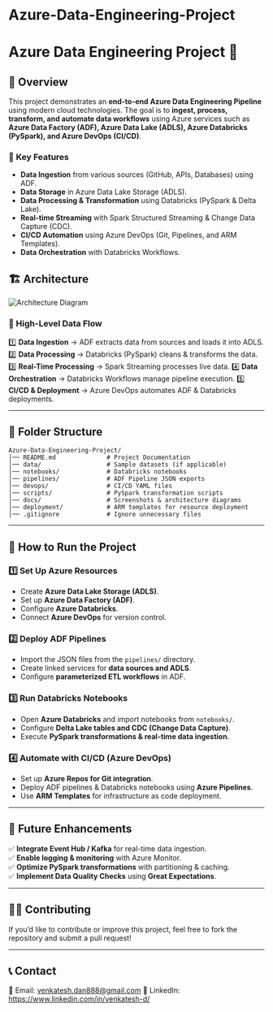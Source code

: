 # Azure-Data-Engineering-Project

# Azure Data Engineering Project 🚀

## 📌 Overview
This project demonstrates an **end-to-end Azure Data Engineering Pipeline** using modern cloud technologies. The goal is to **ingest, process, transform, and automate data workflows** using Azure services such as **Azure Data Factory (ADF), Azure Data Lake (ADLS), Azure Databricks (PySpark), and Azure DevOps (CI/CD)**.

### 🔹 Key Features
- **Data Ingestion** from various sources (GitHub, APIs, Databases) using ADF.
- **Data Storage** in Azure Data Lake Storage (ADLS).
- **Data Processing & Transformation** using Databricks (PySpark & Delta Lake).
- **Real-time Streaming** with Spark Structured Streaming & Change Data Capture (CDC).
- **CI/CD Automation** using Azure DevOps (Git, Pipelines, and ARM Templates).
- **Data Orchestration** with Databricks Workflows.

## 🏗️ Architecture
![Architecture Diagram](docs/architecture.png)

### 🔹 High-Level Data Flow
1️⃣ **Data Ingestion** → ADF extracts data from sources and loads it into ADLS.
2️⃣ **Data Processing** → Databricks (PySpark) cleans & transforms the data.
3️⃣ **Real-Time Processing** → Spark Streaming processes live data.
4️⃣ **Data Orchestration** → Databricks Workflows manage pipeline execution.
5️⃣ **CI/CD & Deployment** → Azure DevOps automates ADF & Databricks deployments.

---
## 📂 Folder Structure
```
Azure-Data-Engineering-Project/
│── README.md              # Project Documentation
│── data/                  # Sample datasets (if applicable)
│── notebooks/             # Databricks notebooks
│── pipelines/             # ADF Pipeline JSON exports
│── devops/                # CI/CD YAML files
│── scripts/               # PySpark transformation scripts
│── docs/                  # Screenshots & architecture diagrams
│── deployment/            # ARM templates for resource deployment
│── .gitignore             # Ignore unnecessary files
```

---
## 🚀 How to Run the Project

### **1️⃣ Set Up Azure Resources**
- Create **Azure Data Lake Storage (ADLS)**.
- Set up **Azure Data Factory (ADF)**.
- Configure **Azure Databricks**.
- Connect **Azure DevOps** for version control.

### **2️⃣ Deploy ADF Pipelines**
- Import the JSON files from the `pipelines/` directory.
- Create linked services for **data sources and ADLS**.
- Configure **parameterized ETL workflows** in ADF.

### **3️⃣ Run Databricks Notebooks**
- Open **Azure Databricks** and import notebooks from `notebooks/`.
- Configure **Delta Lake tables and CDC (Change Data Capture)**.
- Execute **PySpark transformations & real-time data ingestion**.

### **4️⃣ Automate with CI/CD (Azure DevOps)**
- Set up **Azure Repos for Git integration**.
- Deploy ADF pipelines & Databricks notebooks using **Azure Pipelines**.
- Use **ARM Templates** for infrastructure as code deployment.

---
## 🔮 Future Enhancements
✅ **Integrate Event Hub / Kafka** for real-time data ingestion.  
✅ **Enable logging & monitoring** with Azure Monitor.  
✅ **Optimize PySpark transformations** with partitioning & caching.  
✅ **Implement Data Quality Checks** using **Great Expectations**.

---
## 👨‍💻 Contributing
If you’d like to contribute or improve this project, feel free to fork the repository and submit a pull request!

---
## 📞 Contact
📧 Email: venkatesh.dan888@gmail.com
🔗 LinkedIn: https://www.linkedin.com/in/venkatesh-d/

